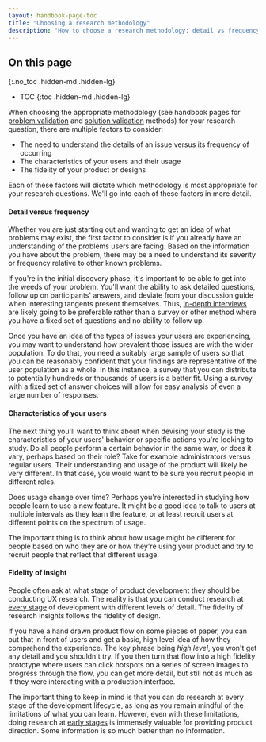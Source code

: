 ```yaml
---
layout: handbook-page-toc
title: "Choosing a research methodology"
description: "How to choose a research methodology: detail vs frequency, user characteristics, and fidelity of insight"
---
```


## On this page
{:.no_toc .hidden-md .hidden-lg}

- TOC
{:toc .hidden-md .hidden-lg}


When choosing the appropriate methodology (see handbook pages for [problem validation](/handbook/product/ux/ux-research-training/problem-validation-and-methods/) and [solution validation](/handbook/product/ux/ux-research-training/solution-validation-and-methods/) methods) for your research question, there are multiple factors to consider: 

- The need to understand the details of an issue versus its frequency of occurring
- The characteristics of your users and their usage
- The fidelity of your product or designs

Each of these factors will dictate which methodology is most appropriate for your research questions. We'll go into each of these factors in more detail.

#### Detail versus frequency

Whether you are just starting out and wanting to get an idea of what problems may exist, the first factor to consider is if you already have an understanding of the problems users are facing. Based on the information you have about the problem, there may be a need to understand its severity or frequency relative to other known problems.

If you're in the initial discovery phase, it's important to be able to get into the weeds of your problem. You'll want the ability to ask detailed questions, follow up on participants' answers, and deviate from your discussion guide when interesting tangents present themselves. Thus, [in-depth interviews](/handbook/product/ux/ux-research-training/facilitating-user-interviews/) are likely going to be preferable rather than a survey or other method where you have a fixed set of questions and no ability to follow up.

Once you have an idea of the types of issues your users are experiencing, you may want to understand how prevalent those issues are with the wider population. To do that, you need a suitably large sample of users so that you can be reasonably confident that your findings are representative of the user population as a whole. In this instance, a survey that you can distribute to potentially hundreds or thousands of users is a better fit. Using a survey with a fixed set of answer choices will allow for easy analysis of even a large number of responses.

#### Characteristics of your users

The next thing you'll want to think about when devising your study is the characteristics of your users' behavior or specific actions you're looking to study. Do all people perform a certain behavior in the same way, or does it vary, perhaps based on their role? Take for example administrators versus regular users. Their understanding and usage of the product will likely be very different. In that case, you would want to be sure you recruit people in different roles. 

Does usage change over time? Perhaps you're interested in studying how people learn to use a new feature. It might be a good idea to talk to users at multiple intervals as they learn the feature, or at least recruit users at different points on the spectrum of usage.

The important thing is to think about how usage might be different for people based on who they are or how they're using your product and try to recruit people that reflect that different usage.

#### Fidelity of insight

People often ask at what stage of product development they should be conducting UX research. The reality is that you can conduct research at [every stage](/handbook/product-development-flow/#workflow-summary) of development with different levels of detail. The fidelity of research insights follows the fidelity of design. 

If you have a hand drawn product flow on some pieces of paper, you can put that in front of users and get a basic, high level idea of how they comprehend the experience. The key phrase being *high level*, you won't get any detail and you shouldn't try. If you then turn that flow into a high fidelity prototype where users can click hotspots on a series of screen images to progress through the flow, you can get more detail, but still not as much as if they were interacting with a production interface.

The important thing to keep in mind is that you can do research at every stage of the development lifecycle, as long as you remain mindful of the limitations of what you can learn. However, even with these limitations, doing research at [early stages](/handbook/product/ux/ux-research-training/foundational-research/) is immensely valuable for providing product direction. Some information is so much better than no information.
